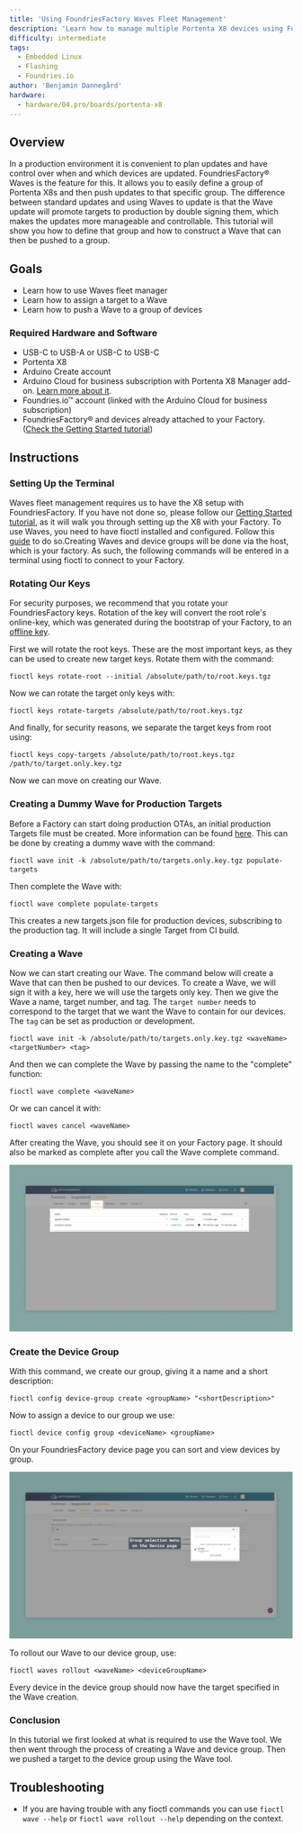```yaml
---
title: 'Using FoundriesFactory Waves Fleet Management'
description: 'Learn how to manage multiple Portenta X8 devices using FoundriesFactory fleet management tool, Waves'
difficulty: intermediate
tags:
  - Embedded Linux
  - Flashing
  - Foundries.io
author: 'Benjamin Dannegård'
hardware:
  - hardware/04.pro/boards/portenta-x8
---
```


## Overview

In a production environment it is convenient to plan updates and have control over when and which devices are updated. FoundriesFactory® Waves is the feature for this. It allows you to easily define a group of Portenta X8s and then push updates to that specific group. The difference between standard updates and using Waves to update is that the Wave update will promote targets to production by double signing them, which makes the updates more manageable and controllable. This tutorial will show you how to define that group and how to construct a Wave that can then be pushed to a group.

## Goals

- Learn how to use Waves fleet manager
- Learn how to assign a target to a Wave
- Learn how to push a Wave to a group of devices

### Required Hardware and Software

- USB-C to USB-A or USB-C to USB-C
- Portenta X8
- Arduino Create account
- Arduino Cloud for business subscription with Portenta X8 Manager add-on. [Learn more about it](https://cloud.arduino.cc/plans#business).
- Foundries.io™ account (linked with the Arduino Cloud for business subscription)
- FoundriesFactory® and devices already attached to your Factory. ([Check the Getting Started tutorial](https://docs.arduino.cc/tutorials/portenta-x8/out-of-the-box))

## Instructions

### Setting Up the Terminal

Waves fleet management requires us to have the X8 setup with FoundriesFactory. If you have not done so, please follow our [Getting Started tutorial](https://docs.arduino.cc/tutorials/portenta-x8/out-of-the-box), as it will walk you through setting up the X8 with your Factory. To use Waves, you need to have fioctl installed and configured. Follow this [guide](https://docs.foundries.io/latest/getting-started/install-fioctl/index.html) to do so.Creating Waves and device groups will be done via the host, which is your factory. As such, the following commands will be entered in a terminal using fioctl to connect to your Factory.

### Rotating Our Keys

For security purposes, we recommend that you rotate your FoundriesFactory keys. Rotation of the key will convert the root role's online-key, which was generated during the bootstrap of your Factory, to an [offline key](https://docs.foundries.io/latest/reference-manual/security/offline-keys.html).

First we will rotate the root keys. These are the most important keys, as they can be used to create new target keys. Rotate them with the command:
```
fioctl keys rotate-root --initial /absolute/path/to/root.keys.tgz
```

Now we can rotate the target only keys with:
```
fioctl keys rotate-targets /absolute/path/to/root.keys.tgz
```

And finally, for security reasons, we separate the target keys from root using:
```
fioctl keys copy-targets /absolute/path/to/root.keys.tgz /path/to/target.only.key.tgz
```

Now we can move on creating our Wave.

### Creating a Dummy Wave for Production Targets

Before a Factory can start doing production OTAs, an initial production Targets file must be created. More information can be found [here](https://docs.foundries.io/latest/reference-manual/ota/production-targets.html). This can be done by creating a dummy wave with the command:
```
fioctl wave init -k /absolute/path/to/targets.only.key.tgz populate-targets
```

Then complete the Wave with:
```
fioctl wave complete populate-targets
```
This creates a new targets.json file for production devices, subscribing to the production tag. It will include a single Target from CI build.

### Creating a Wave

Now we can start creating our Wave. The command below will create a Wave that can then be pushed to our devices. To create a Wave, we will sign it with a key, here we will use the targets only key. Then we give the Wave a name, target number, and tag. The `target number` needs to correspond to the target that we want the Wave to contain for our devices. The `tag` can be set as production or development.
```
fioctl wave init -k /absolute/path/to/targets.only.key.tgz <waveName> <targetNumber> <tag>
```

And then we can complete the Wave by passing the name to the "complete" function:
```
fioctl wave complete <waveName>
```

Or we can cancel it with:
```
fioctl waves cancel <waveName>
```

After creating the Wave, you should see it on your Factory page. It should also be marked as complete after you call the Wave complete command.

![The wave page on your FoundriesFactory](assets/foundriesfactory-waves-page.png)

### Create the Device Group

With this command, we create our group, giving it a name and a short description:
```
fioctl config device-group create <groupName> "<shortDescription>"
```

Now to assign a device to our group we use:
```
fioctl device config group <deviceName> <groupName>
```

On your FoundriesFactory device page you can sort and view devices by group.

![Device group sorting on the FoundriesFactory page](assets/foundriesfactory-device-group.png)

To rollout our Wave to our device group, use:
```
fioctl waves rollout <waveName> <deviceGroupName>
```

Every device in the device group should now have the target specified in the Wave creation.

### Conclusion

In this tutorial we first looked at what is required to use the Wave tool. We then went through the process of creating a Wave and device group. Then we pushed a target to the device group using the Wave tool.

## Troubleshooting

- If you are having trouble with any fioctl commands you can use `fioctl wave --help` or `fioctl wave rollout --help` depending on the context.
